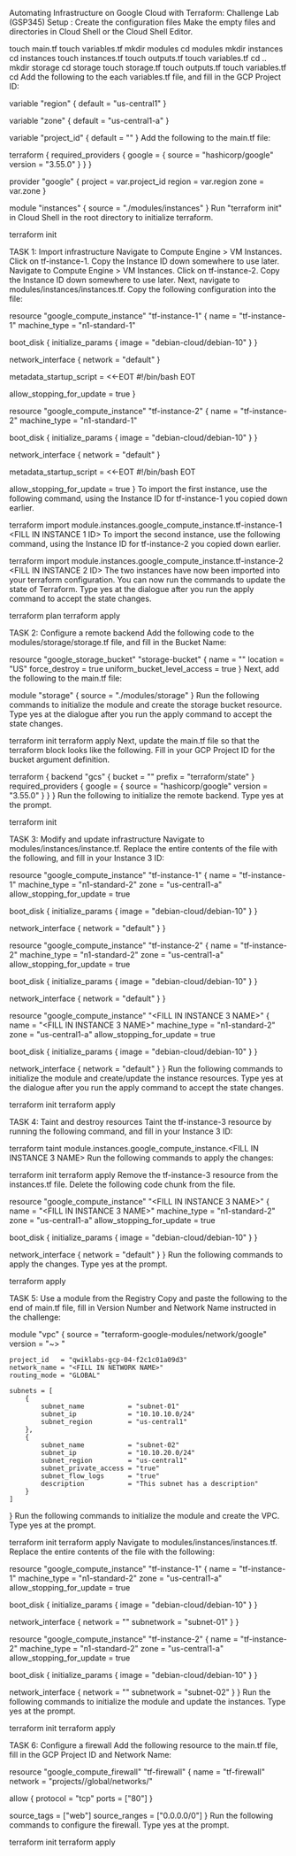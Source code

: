 Automating Infrastructure on Google Cloud with Terraform: Challenge Lab (GSP345)
Setup : Create the configuration files
Make the empty files and directories in Cloud Shell or the Cloud Shell Editor.

touch main.tf
touch variables.tf
mkdir modules
cd modules
mkdir instances
cd instances
touch instances.tf
touch outputs.tf
touch variables.tf
cd ..
mkdir storage
cd storage
touch storage.tf
touch outputs.tf
touch variables.tf
cd
Add the following to the each variables.tf file, and fill in the GCP Project ID:

variable "region" {
 default = "us-central1"
}

variable "zone" {
 default = "us-central1-a"
}

variable "project_id" {
 default = "<FILL IN PROJECT ID>"
}
Add the following to the main.tf file:

terraform {
  required_providers {
    google = {
      source = "hashicorp/google"
      version = "3.55.0"
    }
  }
}

provider "google" {
  project     = var.project_id
  region      = var.region
  zone        = var.zone
}


module "instances" {
  source     = "./modules/instances"
}
Run "terraform init" in Cloud Shell in the root directory to initialize terraform.

terraform init

TASK 1: Import infrastructure
Navigate to Compute Engine > VM Instances. Click on tf-instance-1. Copy the Instance ID down somewhere to use later.
Navigate to Compute Engine > VM Instances. Click on tf-instance-2. Copy the Instance ID down somewhere to use later.
Next, navigate to modules/instances/instances.tf. Copy the following configuration into the file:

resource "google_compute_instance" "tf-instance-1" {
  name         = "tf-instance-1"
  machine_type = "n1-standard-1"

  boot_disk {
    initialize_params {
      image = "debian-cloud/debian-10"
    }
  }

  network_interface {
 network = "default"
  }

metadata_startup_script = <<-EOT
#!/bin/bash
EOT

allow_stopping_for_update = true
}

resource "google_compute_instance" "tf-instance-2" {
  name         = "tf-instance-2"
  machine_type = "n1-standard-1"

  boot_disk {
    initialize_params {
      image = "debian-cloud/debian-10"
    }
  }

  network_interface {
 network = "default"
  }

metadata_startup_script = <<-EOT
#!/bin/bash
EOT

allow_stopping_for_update = true
}
To import the first instance, use the following command, using the Instance ID for tf-instance-1 you copied down earlier.

terraform import module.instances.google_compute_instance.tf-instance-1 <FILL IN INSTANCE 1 ID>
To import the second instance, use the following command, using the Instance ID for tf-instance-2 you copied down earlier.

terraform import module.instances.google_compute_instance.tf-instance-2 <FILL IN INSTANCE 2 ID>
The two instances have now been imported into your terraform configuration. You can now run the commands to update the state of Terraform. Type yes at the dialogue after you run the apply command to accept the state changes.

terraform plan
terraform apply

TASK 2: Configure a remote backend
Add the following code to the modules/storage/storage.tf file, and fill in the Bucket Name:

resource "google_storage_bucket" "storage-bucket" {
  name          = "<FILL IN BUCKET NAME>"
  location      = "US"
  force_destroy = true
  uniform_bucket_level_access = true
}
Next, add the following to the main.tf file:

module "storage" {
  source     = "./modules/storage"
}
Run the following commands to initialize the module and create the storage bucket resource. Type yes at the dialogue after you run the apply command to accept the state changes.

terraform init
terraform apply
Next, update the main.tf file so that the terraform block looks like the following. Fill in your GCP Project ID for the bucket argument definition.

terraform {
  backend "gcs" {
    bucket  = "<FILL IN PROJECT ID>"
 prefix  = "terraform/state"
  }
  required_providers {
    google = {
      source = "hashicorp/google"
      version = "3.55.0"
    }
  }
}
Run the following to initialize the remote backend. Type yes at the prompt.

terraform init

TASK 3: Modify and update infrastructure
Navigate to modules/instances/instance.tf. Replace the entire contents of the file with the following, and fill in your Instance 3 ID:

resource "google_compute_instance" "tf-instance-1" {
  name         = "tf-instance-1"
  machine_type = "n1-standard-2"
  zone         = "us-central1-a"
  allow_stopping_for_update = true

  boot_disk {
    initialize_params {
      image = "debian-cloud/debian-10"
    }
  }

  network_interface {
 network = "default"
  }
}

resource "google_compute_instance" "tf-instance-2" {
  name         = "tf-instance-2"
  machine_type = "n1-standard-2"
  zone         = "us-central1-a"
  allow_stopping_for_update = true

  boot_disk {
    initialize_params {
      image = "debian-cloud/debian-10"
    }
  }

  network_interface {
 network = "default"
  }
}

resource "google_compute_instance" "<FILL IN INSTANCE 3 NAME>" {
  name         = "<FILL IN INSTANCE 3 NAME>"
  machine_type = "n1-standard-2"
  zone         = "us-central1-a"
  allow_stopping_for_update = true

  boot_disk {
    initialize_params {
      image = "debian-cloud/debian-10"
    }
  }

  network_interface {
 network = "default"
  }
}
Run the following commands to initialize the module and create/update the instance resources. Type yes at the dialogue after you run the apply command to accept the state changes.

terraform init
terraform apply

TASK 4: Taint and destroy resources
Taint the tf-instance-3 resource by running the following command, and fill in your Instance 3 ID:

terraform taint module.instances.google_compute_instance.<FILL IN INSTANCE 3 NAME>
Run the following commands to apply the changes:

terraform init
terraform apply
Remove the tf-instance-3 resource from the instances.tf file. Delete the following code chunk from the file.

resource "google_compute_instance" "<FILL IN INSTANCE 3 NAME>" {
  name         = "<FILL IN INSTANCE 3 NAME>"
  machine_type = "n1-standard-2"
  zone         = "us-central1-a"
  allow_stopping_for_update = true

  boot_disk {
    initialize_params {
      image = "debian-cloud/debian-10"
    }
  }

  network_interface {
 network = "default"
  }
}
Run the following commands to apply the changes. Type yes at the prompt.

terraform apply

TASK 5: Use a module from the Registry
Copy and paste the following to the end of main.tf file, fill in Version Number and Network Name instructed in the challenge:

module "vpc" {
    source  = "terraform-google-modules/network/google"
    version = "~> <FILL IN VERSION NUMBER>"

    project_id   = "qwiklabs-gcp-04-f2c1c01a09d3"
    network_name = "<FILL IN NETWORK NAME>"
    routing_mode = "GLOBAL"

    subnets = [
        {
            subnet_name           = "subnet-01"
            subnet_ip             = "10.10.10.0/24"
            subnet_region         = "us-central1"
        },
        {
            subnet_name           = "subnet-02"
            subnet_ip             = "10.10.20.0/24"
            subnet_region         = "us-central1"
            subnet_private_access = "true"
            subnet_flow_logs      = "true"
            description           = "This subnet has a description"
        }
    ]
}
Run the following commands to initialize the module and create the VPC. Type yes at the prompt.

terraform init
terraform apply
Navigate to modules/instances/instances.tf. Replace the entire contents of the file with the following:

resource "google_compute_instance" "tf-instance-1" {
  name         = "tf-instance-1"
  machine_type = "n1-standard-2"
  zone         = "us-central1-a"
  allow_stopping_for_update = true

  boot_disk {
    initialize_params {
      image = "debian-cloud/debian-10"
    }
  }

  network_interface {
 network = "<FILL IN NETWORK NAME>"
    subnetwork = "subnet-01"
  }
}

resource "google_compute_instance" "tf-instance-2" {
  name         = "tf-instance-2"
  machine_type = "n1-standard-2"
  zone         = "us-central1-a"
  allow_stopping_for_update = true

  boot_disk {
    initialize_params {
      image = "debian-cloud/debian-10"
    }
  }

  network_interface {
 network = "<FILL IN NETWORK NAME>"
    subnetwork = "subnet-02"
  }
}
Run the following commands to initialize the module and update the instances. Type yes at the prompt.

terraform init
terraform apply

TASK 6: Configure a firewall
Add the following resource to the main.tf file, fill in the GCP Project ID and Network Name:

resource "google_compute_firewall" "tf-firewall" {
  name    = "tf-firewall"
 network = "projects/<FILL IN PROJECT_ID>/global/networks/<FILL IN NETWORK NAME>"

  allow {
    protocol = "tcp"
    ports    = ["80"]
  }

  source_tags = ["web"]
  source_ranges = ["0.0.0.0/0"]
}
Run the following commands to configure the firewall. Type yes at the prompt.

terraform init
terraform apply